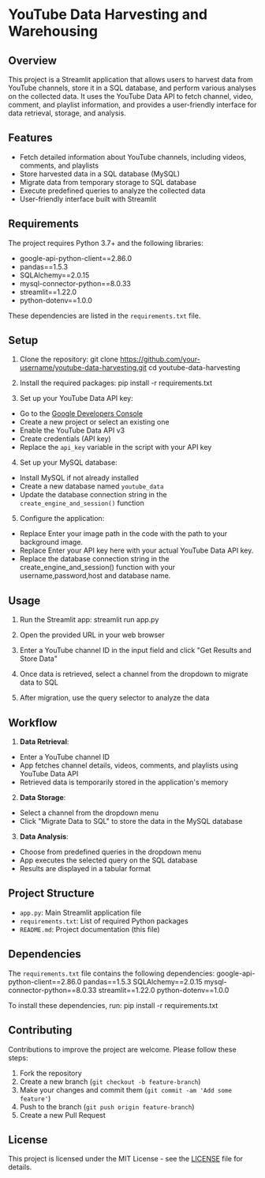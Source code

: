 # YouTube Data Harvesting and Warehousing

## Overview

This project is a Streamlit application that allows users to harvest data from YouTube channels, store it in a SQL database, and perform various analyses on the collected data. It uses the YouTube Data API to fetch channel, video, comment, and playlist information, and provides a user-friendly interface for data retrieval, storage, and analysis.

## Features

- Fetch detailed information about YouTube channels, including videos, comments, and playlists
- Store harvested data in a SQL database (MySQL)
- Migrate data from temporary storage to SQL database
- Execute predefined queries to analyze the collected data
- User-friendly interface built with Streamlit

## Requirements

The project requires Python 3.7+ and the following libraries:

- google-api-python-client==2.86.0
- pandas==1.5.3
- SQLAlchemy==2.0.15
- mysql-connector-python==8.0.33
- streamlit==1.22.0
- python-dotenv==1.0.0

These dependencies are listed in the `requirements.txt` file.

## Setup

1. Clone the repository:
git clone https://github.com/your-username/youtube-data-harvesting.git
cd youtube-data-harvesting

2. Install the required packages:
pip install -r requirements.txt

3. Set up your YouTube Data API key:
- Go to the [Google Developers Console](https://console.developers.google.com/)
- Create a new project or select an existing one
- Enable the YouTube Data API v3
- Create credentials (API key)
- Replace the `api_key` variable in the script with your API key

4. Set up your MySQL database:
- Install MySQL if not already installed
- Create a new database named `youtube_data`
- Update the database connection string in the `create_engine_and_session()` function

5. Configure the application:
- Replace Enter your image path in the code with the path to your background image.
- Replace Enter your API key here with your actual YouTube Data API key.
- Replace the database connection string in the create_engine_and_session() function with your username,password,host and database name.

## Usage

1. Run the Streamlit app:
streamlit run app.py

2. Open the provided URL in your web browser

3. Enter a YouTube channel ID in the input field and click "Get Results and Store Data"

4. Once data is retrieved, select a channel from the dropdown to migrate data to SQL

5. After migration, use the query selector to analyze the data

## Workflow

1. **Data Retrieval**: 
- Enter a YouTube channel ID
- App fetches channel details, videos, comments, and playlists using YouTube Data API
- Retrieved data is temporarily stored in the application's memory

2. **Data Storage**: 
- Select a channel from the dropdown menu
- Click "Migrate Data to SQL" to store the data in the MySQL database

3. **Data Analysis**: 
- Choose from predefined queries in the dropdown menu
- App executes the selected query on the SQL database
- Results are displayed in a tabular format

## Project Structure

- `app.py`: Main Streamlit application file
- `requirements.txt`: List of required Python packages
- `README.md`: Project documentation (this file)

## Dependencies

The `requirements.txt` file contains the following dependencies:
google-api-python-client==2.86.0
pandas==1.5.3
SQLAlchemy==2.0.15
mysql-connector-python==8.0.33
streamlit==1.22.0
python-dotenv==1.0.0

To install these dependencies, run:
pip install -r requirements.txt

## Contributing

Contributions to improve the project are welcome. Please follow these steps:

1. Fork the repository
2. Create a new branch (`git checkout -b feature-branch`)
3. Make your changes and commit them (`git commit -am 'Add some feature'`)
4. Push to the branch (`git push origin feature-branch`)
5. Create a new Pull Request

## License

This project is licensed under the MIT License - see the [LICENSE](LICENSE) file for details.
